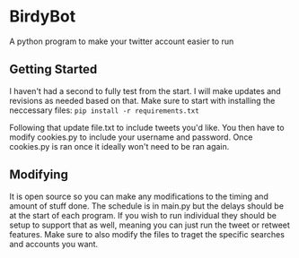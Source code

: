 # BirdyBot
A python program to make your twitter account easier to run

## Getting Started
I haven't had a second to fully test from the start. I will make updates and revisions as needed based on that. Make sure to start with installing the neccessary files:
```pip install -r requirements.txt```

Following that update file.txt to include tweets you'd like. You then have to modify cookies.py to include your username and password. Once cookies.py is ran once it ideally won't need to be ran again.

## Modifying
It is open source so you can make any modifications to the timing and amount of stuff done. The schedule is in main.py but the delays should be at the start of each program. If you wish to run individual they should be setup to support that as well, meaning you can just run the tweet or retweet features. Make sure to also modify the files to traget the specific searches and accounts you want.
